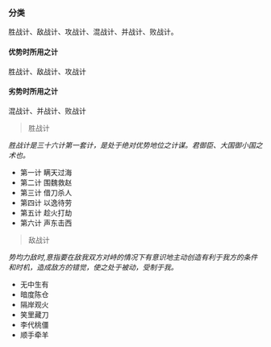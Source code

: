 
### 分类 

胜战计、敌战计、攻战计、混战计、并战计、败战计。

#### 优势时所用之计

胜战计、敌战计、攻战计

#### 劣势时所用之计

混战计、并战计、败战计

> 胜战计

_胜战计是三十六计第一套计，是处于绝对优势地位之计谋。君御臣、大国御小国之术也。_

* 第一计 瞒天过海
* 第二计 围魏救赵
* 第三计 借刀杀人
* 第四计 以逸待劳
* 第五计 趁火打劫
* 第六计 声东击西

> 敌战计

_势均力敌时,意指要在敌我双方对峙的情况下有意识地主动创造有利于我方的条件和时机，造成敌方的错觉，使之处于被动，受制于我。_

* 无中生有
* 暗度陈仓 
* 隔岸观火 
* 笑里藏刀
* 李代桃僵
* 顺手牵羊
